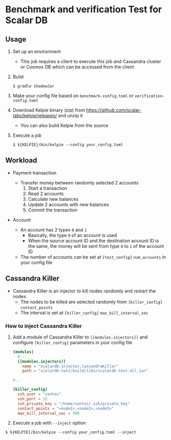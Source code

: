# Benchmark and verification Test for Scalar DB

## Usage
1. Set up an environment
    - This job requires a client to execute this job and Cassandra cluster or Cosmos DB which can be accessed from the client

2. Build
    ```console
    $ gradle shadowJar
    ```

3. Make your config file based on `benchmark-config.toml` or `verification-config.toml`

4. Download Kelpie binary (zip) from https://github.com/scalar-labs/kelpie/releases/ and unzip it
    - You can also build Kelpie from the source


5. Execute a job
    ```console
    $ ${KELPIE}/bin/kelpie --config your_config.toml
    ```

## Workload
- Payment transaction
  - Transfer money between randomly selected 2 accounts
    1. Start a transaction
    2. Read 2 accounts
    3. Calculate new balances
    4. Update 2 accounts with new balances
    5. Commit the transaction

- Account
  - An account has 2 types `0` and `1`
    - Basically, the type `0` of an account is used
    - When the source account ID and the destination account ID is the same, the money will be sent from type `0` to `1` of the account ID
  - The number of accounts can be set at `[test_config]` `num_accounts` in your config file

## Cassandra Killer
- Cassandra Killer is an injector to kill nodes randomly and restart the nodes
  - The nodes to be killed are selected randomly from `[killer_config]` `contact_points`
  - The interval is set at `[killer_config]` `max_kill_interval_sec`

### How to inject Cassandra Killer
1. Add a module of Cassandra Killer to `[[modules.injectors]]` and configure `[killer_config]` parameters in your config file

    ```toml
    [modules]
      #...
      [[modules.injectors]]
        name = "scalardb.injector.CassandraKiller"
        path = "scalardb-test/build/libs/scalardb-test-all.jar"

    #...

    [killer_config]
      ssh_user = "centos"
      ssh_port = 22
      ssh_private_key = "/home/centos/.ssh/private_key"
      contact_points = "<node1>,<node2>,<node3>"
      max_kill_interval_sec = 300
    ```

2. Execute a job with `--inject` option
```console
$ ${KELPIE}/bin/kelpie --config your_config.toml --inject
```
